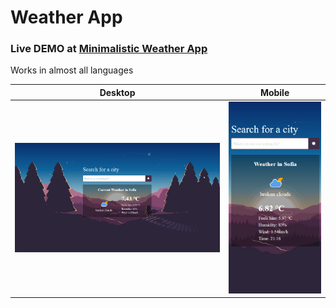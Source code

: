 # Weather App
### Live DEMO at [Minimalistic Weather App](https://weather-forecast-b59e4.web.app/)

Works in almost all languages
 
Desktop                    |  Mobile
:-------------------------:|:-------------------------:
![](./intro/desktop.png)   |  ![](./intro/mobile.png) 
